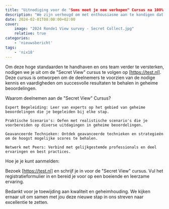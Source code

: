 ```yaml
---
title: "Uitnodiging voor de "Soms moet je nee verkopen" Cursus na 100% Score Bereikt!"
description: "We zijn verheugd om met enthousiasme aan te kondigen dat ons team onlangs een uitzonderlijke 100% score heeft behaald bij de controle via "Secret View". Dit succes onderstreept onze toewijding aan kwaliteit en geheimhouding."
date: 2024-02-01T08:00:00+02:00
cover:
    image: "2024 Ronde1 View survey - Secret Collect.jpg"
    relative: true
categories:
    - 'nieuwsbericht'
tags:
    - 'nix18'
---
```


Om deze hoge standaarden te handhaven en ons team verder te versterken, nodigen we je uit om de "Secret View" cursus te volgen op [https://test.nl]. Deze cursus is ontworpen om de deelnemers te voorzien van de nodige kennis en vaardigheden om succesvolle resultaten te behalen in geheime beoordelingen.

Waarom deelnemen aan de "Secret View" Cursus?

    Expert Begeleiding: Leer van experts op het gebied van geheime beoordelingen die je begeleiden bij elke stap.

    Praktische Scenario's: Oefen met realistische scenario's die je voorbereiden op diverse uitdagingen in geheime beoordelingen.

    Geavanceerde Technieken: Ontdek geavanceerde technieken en strategieën om de hoogst mogelijke scores te behalen.

    Netwerk met Peers: Verbind met gelijkgestemde professionals en deel ervaringen en best practices.

Hoe je je kunt aanmelden:

Bezoek [https://test.nl] en schrijf je in voor de "Secret View" cursus. Vul het registratieformulier in en bereid je voor op een boeiende en leerzame ervaring.

Bedankt voor je toewijding aan kwaliteit en geheimhouding. We kijken ernaar uit om samen met jou deze nieuwe stap in ons streven naar excellentie te zetten.